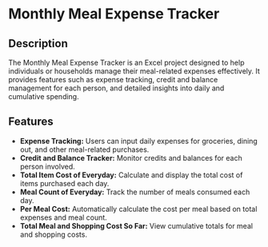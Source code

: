 
# Monthly Meal Expense Tracker

## Description

The Monthly Meal Expense Tracker is an Excel project designed to help individuals or households manage their meal-related expenses effectively. It provides features such as expense tracking, credit and balance management for each person, and detailed insights into daily and cumulative spending.

## Features

- **Expense Tracking:** Users can input daily expenses for groceries, dining out, and other meal-related purchases.
- **Credit and Balance Tracker:** Monitor credits and balances for each person involved.
- **Total Item Cost of Everyday:** Calculate and display the total cost of items purchased each day.
- **Meal Count of Everyday:** Track the number of meals consumed each day.
- **Per Meal Cost:** Automatically calculate the cost per meal based on total expenses and meal count.
- **Total Meal and Shopping Cost So Far:** View cumulative totals for meal and shopping costs.
